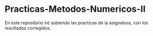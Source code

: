 # Practicas-Metodos-Numericos-II
En este repositorio iré subiendo las practicas de la asignatura, con los resultados corregidos. 
